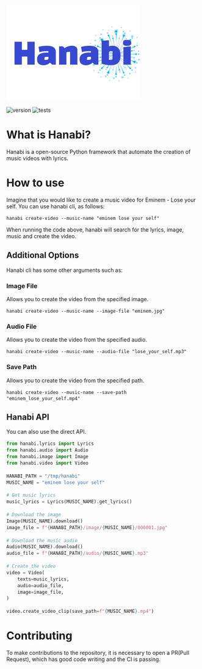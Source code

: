 <img src="images/logo.png" height="250" width="350"></img>

![version](https://img.shields.io/badge/version-0.1.0-<COLOR>)
![tests](https://github.com/ericvenarusso/hanabi/actions/workflows/ci.yaml/badge.svg?branch=main)


# What is Hanabi?
Hanabi is a open-source Python framework that automate the creation of music videos with lyrics.

# How to use
Imagine that you would like to create a music video for Eminem - Lose your self. You can use hanabi cli, as follows:

```
hanabi create-video --music-name "eminem lose your self"
```

When running the code above, hanabi will search for the lyrics, image, music and create the video.

## Additional Options
Hanabi cli has some other arguments such as:

### Image File
Allows you to create the video from the specified image.
```
hanabi create-video --music-name --image-file "eminem.jpg"
```

### Audio File
Allows you to create the video from the specified audio.
```
hanabi create-video --music-name --audio-file "lose_your_self.mp3"
```

### Save Path
Allows you to create the video from the specified path.
```
hanabi create-video --music-name --save-path "eminem_lose_your_self.mp4"
```

## Hanabi API
You can also use the direct API.
``` python
from hanabi.lyrics import Lyrics
from hanabi.audio import Audio
from hanabi.image import Image
from hanabi.video import Video

HANABI_PATH = "/tmp/hanabi"
MUSIC_NAME = "eminem lose your self"

# Get music lyrics
music_lyrics = Lyrics(MUSIC_NAME).get_lyrics()

# Download the image
Image(MUSIC_NAME).download()
image_file = f"{HANABI_PATH}/image/{MUSIC_NAME}/000001.jpg"

# Download the music audio
Audio(MUSIC_NAME).download()
audio_file = f"{HANABI_PATH}/audio/{MUSIC_NAME}.mp3"

# Create the video
video = Video(
    texts=music_lyrics,
    audio=audio_file,
    image=image_file,
)

video.create_video_clip(save_path=f"{MUSIC_NAME}.mp4")
```

# Contributing
To make contributions to the repository, it is necessary to open a PR(Pull Request), which has good code writing and the CI is passing.

